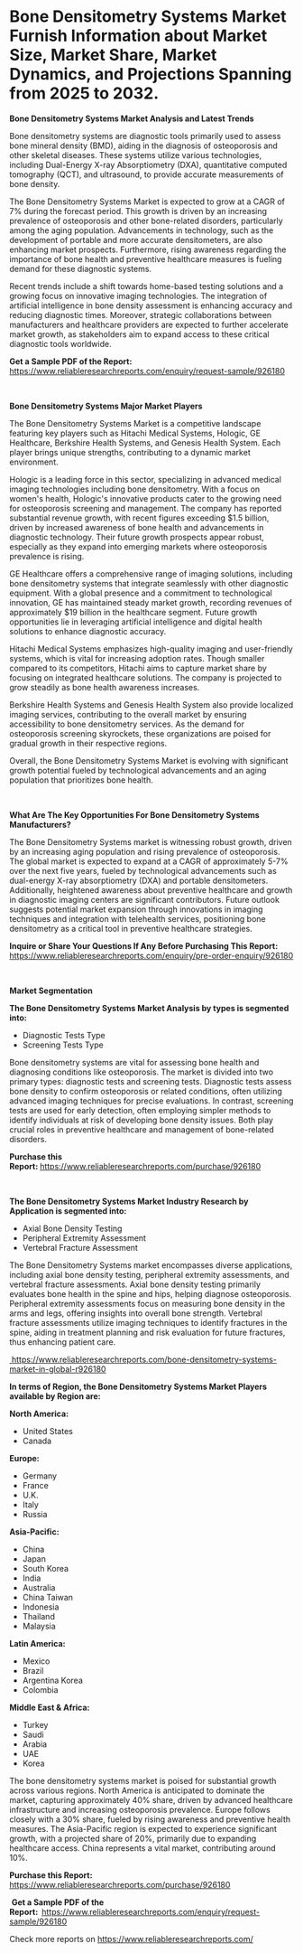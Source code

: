 <p><h1>Bone Densitometry Systems Market Furnish Information about Market Size, Market Share, Market Dynamics, and Projections Spanning from 2025 to 2032.</h1></p><p><strong>Bone Densitometry Systems Market Analysis and Latest Trends</strong></p>
<p><p>Bone densitometry systems are diagnostic tools primarily used to assess bone mineral density (BMD), aiding in the diagnosis of osteoporosis and other skeletal diseases. These systems utilize various technologies, including Dual-Energy X-ray Absorptiometry (DXA), quantitative computed tomography (QCT), and ultrasound, to provide accurate measurements of bone density.</p><p>The Bone Densitometry Systems Market is expected to grow at a CAGR of 7% during the forecast period. This growth is driven by an increasing prevalence of osteoporosis and other bone-related disorders, particularly among the aging population. Advancements in technology, such as the development of portable and more accurate densitometers, are also enhancing market prospects. Furthermore, rising awareness regarding the importance of bone health and preventive healthcare measures is fueling demand for these diagnostic systems.</p><p>Recent trends include a shift towards home-based testing solutions and a growing focus on innovative imaging technologies. The integration of artificial intelligence in bone density assessment is enhancing accuracy and reducing diagnostic times. Moreover, strategic collaborations between manufacturers and healthcare providers are expected to further accelerate market growth, as stakeholders aim to expand access to these critical diagnostic tools worldwide.</p></p>
<p><strong>Get a Sample PDF of the Report:&nbsp;</strong> <a href="https://www.reliableresearchreports.com/enquiry/request-sample/926180?utm_campaign=3027&utm_medium=2&utm_source=Github&utm_content=ia&utm_term=24032025&utm_id=bone-densitometry-systems">https://www.reliableresearchreports.com/enquiry/request-sample/926180</a></p>
<p>&nbsp;</p>
<p><strong>Bone Densitometry Systems Major Market Players</strong></p>
<p><p>The Bone Densitometry Systems Market is a competitive landscape featuring key players such as Hitachi Medical Systems, Hologic, GE Healthcare, Berkshire Health Systems, and Genesis Health System. Each player brings unique strengths, contributing to a dynamic market environment.</p><p>Hologic is a leading force in this sector, specializing in advanced medical imaging technologies including bone densitometry. With a focus on women's health, Hologic's innovative products cater to the growing need for osteoporosis screening and management. The company has reported substantial revenue growth, with recent figures exceeding $1.5 billion, driven by increased awareness of bone health and advancements in diagnostic technology. Their future growth prospects appear robust, especially as they expand into emerging markets where osteoporosis prevalence is rising.</p><p>GE Healthcare offers a comprehensive range of imaging solutions, including bone densitometry systems that integrate seamlessly with other diagnostic equipment. With a global presence and a commitment to technological innovation, GE has maintained steady market growth, recording revenues of approximately $19 billion in the healthcare segment. Future growth opportunities lie in leveraging artificial intelligence and digital health solutions to enhance diagnostic accuracy.</p><p>Hitachi Medical Systems emphasizes high-quality imaging and user-friendly systems, which is vital for increasing adoption rates. Though smaller compared to its competitors, Hitachi aims to capture market share by focusing on integrated healthcare solutions. The company is projected to grow steadily as bone health awareness increases.</p><p>Berkshire Health Systems and Genesis Health System also provide localized imaging services, contributing to the overall market by ensuring accessibility to bone densitometry services. As the demand for osteoporosis screening skyrockets, these organizations are poised for gradual growth in their respective regions.</p><p>Overall, the Bone Densitometry Systems Market is evolving with significant growth potential fueled by technological advancements and an aging population that prioritizes bone health.</p></p>
<p>&nbsp;</p>
<p><strong>What Are The Key Opportunities For Bone Densitometry Systems Manufacturers?</strong></p>
<p><p>The Bone Densitometry Systems market is witnessing robust growth, driven by an increasing aging population and rising prevalence of osteoporosis. The global market is expected to expand at a CAGR of approximately 5-7% over the next five years, fueled by technological advancements such as dual-energy X-ray absorptiometry (DXA) and portable densitometers. Additionally, heightened awareness about preventive healthcare and growth in diagnostic imaging centers are significant contributors. Future outlook suggests potential market expansion through innovations in imaging techniques and integration with telehealth services, positioning bone densitometry as a critical tool in preventive healthcare strategies.</p></p>
<p><strong>Inquire or Share Your Questions If Any Before Purchasing This Report:</strong> <a href="https://www.reliableresearchreports.com/enquiry/pre-order-enquiry/926180?utm_campaign=3027&utm_medium=2&utm_source=Github&utm_content=ia&utm_term=24032025&utm_id=bone-densitometry-systems">https://www.reliableresearchreports.com/enquiry/pre-order-enquiry/926180</a></p>
<p>&nbsp;</p>
<p><strong>Market Segmentation</strong></p>
<p><strong>The Bone Densitometry Systems Market Analysis by types is segmented into:</strong></p>
<p><ul><li>Diagnostic Tests Type</li><li>Screening Tests Type</li></ul></p>
<p><p>Bone densitometry systems are vital for assessing bone health and diagnosing conditions like osteoporosis. The market is divided into two primary types: diagnostic tests and screening tests. Diagnostic tests assess bone density to confirm osteoporosis or related conditions, often utilizing advanced imaging techniques for precise evaluations. In contrast, screening tests are used for early detection, often employing simpler methods to identify individuals at risk of developing bone density issues. Both play crucial roles in preventive healthcare and management of bone-related disorders.</p></p>
<p><strong>Purchase this Report:&nbsp;</strong><a href="https://www.reliableresearchreports.com/purchase/926180?utm_campaign=3027&utm_medium=2&utm_source=Github&utm_content=ia&utm_term=24032025&utm_id=bone-densitometry-systems">https://www.reliableresearchreports.com/purchase/926180</a></p>
<p>&nbsp;</p>
<p><strong>The Bone Densitometry Systems Market Industry Research by Application is segmented into:</strong></p>
<p><ul><li>Axial Bone Density Testing</li><li>Peripheral Extremity Assessment</li><li>Vertebral Fracture Assessment</li></ul></p>
<p><p>The Bone Densitometry Systems market encompasses diverse applications, including axial bone density testing, peripheral extremity assessments, and vertebral fracture assessments. Axial bone density testing primarily evaluates bone health in the spine and hips, helping diagnose osteoporosis. Peripheral extremity assessments focus on measuring bone density in the arms and legs, offering insights into overall bone strength. Vertebral fracture assessments utilize imaging techniques to identify fractures in the spine, aiding in treatment planning and risk evaluation for future fractures, thus enhancing patient care.</p></p>
<p><a href="https://www.reliableresearchreports.com/bone-densitometry-systems-market-in-global-r926180?utm_campaign=3027&utm_medium=2&utm_source=Github&utm_content=ia&utm_term=24032025&utm_id=bone-densitometry-systems">&nbsp;https://www.reliableresearchreports.com/bone-densitometry-systems-market-in-global-r926180</a></p>
<p><strong>In terms of Region, the Bone Densitometry Systems Market Players available by Region are:</strong></p>
<p>
    <p> <strong> North America: </strong>
        <ul>
            <li>United States</li>
            <li>Canada</li>
        </ul>
        </p> 
    <p> <strong> Europe: </strong>
        <ul>
            <li>Germany</li>
            <li>France</li>
            <li>U.K.</li>
            <li>Italy</li>
            <li>Russia</li>
        </ul>
        </p> 
    <p> <strong> Asia-Pacific: </strong>
        <ul>
            <li>China</li>
            <li>Japan</li>
            <li>South Korea</li>
            <li>India</li>
            <li>Australia</li>
            <li>China Taiwan</li>
            <li>Indonesia</li>
            <li>Thailand</li>
            <li>Malaysia</li>
        </ul>
        </p> 
    <p> <strong> Latin America: </strong>
        <ul>
            <li>Mexico</li>
            <li>Brazil</li>
            <li>Argentina Korea</li>
            <li>Colombia</li>
        </ul>
        </p> 
    <p> <strong> Middle East & Africa: </strong>
        <ul>
            <li>Turkey</li>
            <li>Saudi</li>
            <li>Arabia</li>
            <li>UAE</li>
            <li>Korea</li>
        </ul>
    </p>
    </p>
<p><p>The bone densitometry systems market is poised for substantial growth across various regions. North America is anticipated to dominate the market, capturing approximately 40% share, driven by advanced healthcare infrastructure and increasing osteoporosis prevalence. Europe follows closely with a 30% share, fueled by rising awareness and preventive health measures. The Asia-Pacific region is expected to experience significant growth, with a projected share of 20%, primarily due to expanding healthcare access. China represents a vital market, contributing around 10%.</p></p>
<p><strong>Purchase this Report: </strong><a href="https://www.reliableresearchreports.com/purchase/926180?utm_campaign=3027&utm_medium=2&utm_source=Github&utm_content=ia&utm_term=24032025&utm_id=bone-densitometry-systems">https://www.reliableresearchreports.com/purchase/926180</a></p>
<p>&nbsp;<strong>Get a Sample PDF of the Report:&nbsp;&nbsp;</strong><a href="https://www.reliableresearchreports.com/enquiry/request-sample/926180?utm_campaign=3027&utm_medium=2&utm_source=Github&utm_content=ia&utm_term=24032025&utm_id=bone-densitometry-systems">https://www.reliableresearchreports.com/enquiry/request-sample/926180</a></p>
<p><strong></strong></p>
<p>Check more reports on <a href="https://www.reliableresearchreports.com/?utm_campaign=3027&utm_medium=2&utm_source=Github&utm_content=ia&utm_term=24032025&utm_id=bone-densitometry-systems">https://www.reliableresearchreports.com/</a></p>